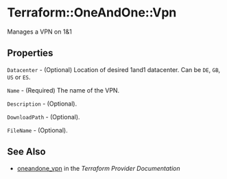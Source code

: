 # Terraform::OneAndOne::Vpn

Manages a VPN on 1&1

## Properties

`Datacenter` - (Optional) Location of desired 1and1 datacenter. Can be `DE`, `GB`, `US` or `ES`.

`Name` - (Required) The name of the VPN.

`Description` - (Optional).

`DownloadPath` - (Optional).

`FileName` - (Optional).


## See Also

* [oneandone_vpn](https://www.terraform.io/docs/providers/oneandone/r/vpn.html) in the _Terraform Provider Documentation_